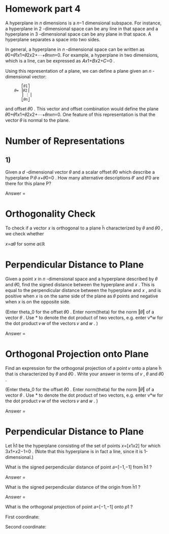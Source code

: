 # Homework part 4

A hyperplane in  𝑛  dimensions is a  𝑛−1  dimensional subspace. For instance, a hyperplane in  2 -dimensional space can be any line in that space and a hyperplane in  3 -dimensional space can be any plane in that space. A hyperplane separates a space into two sides.

In general, a hyperplane in  𝑛 -dimensional space can be written as  𝜃0+𝜃1𝑥1+𝜃2𝑥2+⋯+𝜃𝑛𝑥𝑛=0.  For example, a hyperplane in two dimensions, which is a line, can be expressed as  𝐴𝑥1+𝐵𝑥2+𝐶=0 .


Using this representation of a plane, we can define a plane given an  𝑛 -dimensional vector:  
```
	   ⎡𝜃1⎤
	𝜃= ⎥𝜃2⎥
	   ⎥ ⋮⎥
	   ⎣𝜃n⎦
```
and offset  𝜃0 . This vector and offset combination would define the plane  𝜃0+𝜃1𝑥1+𝜃2𝑥2+⋯+𝜃𝑛𝑥𝑛=0.  One feature of this representation is that the vector  𝜃  is normal to the plane.

# Number of Representations

## 1) 

Given a  𝑑 -dimensional vector  𝜃  and a scalar offset  𝜃0  which describe a hyperplane  P:𝜃⋅𝑥+𝜃0=0 . How many alternative descriptions  𝜃′  and  𝜃′0  are there for this plane P?

Answer = 

# Orthogonality Check

To check if a vector  𝑥  is orthogonal to a plane    characterized by  𝜃  and  𝜃0 , we check whether

𝑥=𝛼𝜃 for some 𝛼∈ℝ


# Perpendicular Distance to Plane

Given a point  𝑥  in  𝑛 -dimensional space and a hyperplane described by  𝜃  and  𝜃0,  find the signed distance between the hyperplane and  𝑥 . This is equal to the perpendicular distance between the hyperplane and  𝑥 , and is positive when  𝑥  is on the same side of the plane as  𝜃  points and negative when  𝑥  is on the opposite side.

(Enter theta_0 for the offset  𝜃0 .
Enter norm(theta) for the norm  ‖𝜃‖  of a vector  𝜃 .
Use * to denote the dot product of two vectors, e.g. enter v*w for the dot product  𝑣⋅𝑤  of the vectors  𝑣  and  𝑤 . )

Answer = 


# Orthogonal Projection onto Plane

Find an expression for the orthogonal projection of a point  𝑣  onto a plane    that is characterized by  𝜃  and  𝜃0 . Write your answer in terms of  𝑣 ,  𝜃  and  𝜃0 .

(Enter theta_0 for the offset  𝜃0 .
Enter norm(theta) for the norm  ‖𝜃‖  of a vector  𝜃 .
Use * to denote the dot product of two vectors, e.g. enter v*w for the dot product  𝑣⋅𝑤  of the vectors  𝑣  and  𝑤 . )

Answer = 


# Perpendicular Distance to Plane


Let  1  be the hyperplane consisting of the set of points  𝑥=[𝑥1𝑥2]  for which  3𝑥1+𝑥2−1=0 . (Note that this hyperplane is in fact a line, since it is 1-dimensional.)

What is the signed perpendicular distance of point  𝑎=[−1,−1]  from  1 ?

Answer = 

What is the signed perpendicular distance of the origin from  1 ?

Answer = 

What is the orthogonal projection of point  𝑎=[−1,−1]  onto  𝑝1 ?

First coordinate:

Second coordinate:










